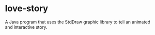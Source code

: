 # love-story
A Java program that uses the StdDraw graphic library to tell an animated and interactive story.

